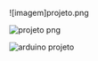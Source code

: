 ![imagem]projeto.png

![projeto png](https://github.com/user-attachments/assets/fec84a41-9fa8-4e73-968f-a5fef0ba21e2)


![arduino projeto](https://github.com/user-attachments/assets/dc7573ba-9b39-4603-abb5-ad6df39fdf9c)
